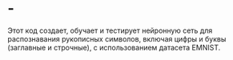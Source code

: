 # -
Этот код создает, обучает и тестирует нейронную сеть для распознавания рукописных символов, включая цифры и буквы (заглавные и строчные), с использованием датасета EMNIST.

